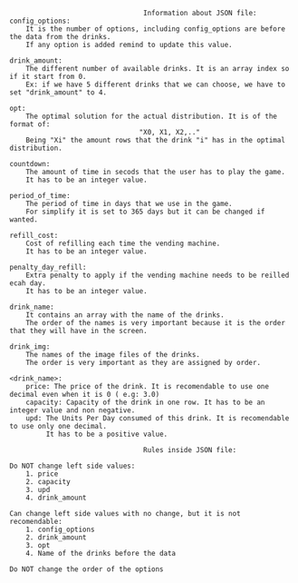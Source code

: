                                      Information about JSON file:
    config_options:
        It is the number of options, including config_options are before the data from the drinks. 
        If any option is added remind to update this value.
        
    drink_amount:
        The different number of available drinks. It is an array index so if it start from 0.
        Ex: if we have 5 different drinks that we can choose, we have to set "drink_amount" to 4.    
        
    opt: 
        The optimal solution for the actual distribution. It is of the format of:
                                    "X0, X1, X2,.."
        Being "Xi" the amount rows that the drink "i" has in the optimal distribution.
        
    countdown:
        The amount of time in secods that the user has to play the game.
        It has to be an integer value.
        
    period_of_time:
        The period of time in days that we use in the game. 
        For simplify it is set to 365 days but it can be changed if wanted.
        
    refill_cost:
        Cost of refilling each time the vending machine.
        It has to be an integer value.
        
    penalty_day_refill:
        Extra penalty to apply if the vending machine needs to be reilled ecah day.
        It has to be an integer value.

    drink_name:
        It contains an array with the name of the drinks. 
        The order of the names is very important because it is the order that they will have in the screen.
        
    drink_img:
        The names of the image files of the drinks.
        The order is very important as they are assigned by order.
            
    <drink_name>: 
        price: The price of the drink. It is recomendable to use one decimal even when it is 0 ( e.g: 3.0)
        capacity: Capacity of the drink in one row. It has to be an integer value and non negative.
        upd: The Units Per Day consumed of this drink. It is recomendable to use only one decimal. 
             It has to be a positive value.       
                  
                                     Rules inside JSON file:
     
    Do NOT change left side values:
        1. price
        2. capacity
        3. upd
        4. drink_amount
        
    Can change left side values with no change, but it is not recomendable:
        1. config_options
        2. drink_amount
        3. opt
        4. Name of the drinks before the data
        
    Do NOT change the order of the options

        
               
